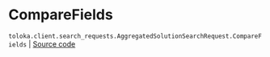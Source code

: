 # CompareFields
`toloka.client.search_requests.AggregatedSolutionSearchRequest.CompareFields` | [Source code](https://github.com/Toloka/toloka-kit/blob/v1.2.0/src/client/search_requests.py#L480)

